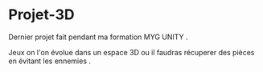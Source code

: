# Projet-3D
Dernier projet fait pendant ma formation MYG UNITY .

Jeux on l'on évolue dans un espace 3D ou il faudras récuperer des pièces en évitant les ennemies . 
